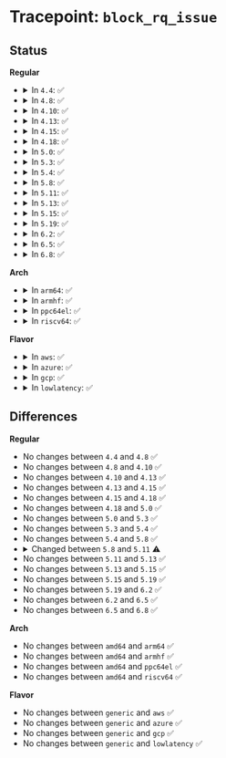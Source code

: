 # Tracepoint: <code>block_rq_issue</code>

## Status
<b>Regular</b>
<ul>
<li>
<details>
<summary>In <code>4.4</code>: ✅</summary>

Event:

```c
struct trace_event_raw_block_rq {
    struct trace_entry ent;
    dev_t dev;
    sector_t sector;
    unsigned int nr_sector;
    unsigned int bytes;
    char rwbs[8];
    char comm[16];
    u32 __data_loc_cmd;
    char __data[0];
};
```
Function:

```c
void trace_event_raw_event_block_rq(void *__data, struct request_queue *q, struct request *rq);
```
</details>
</li>
<li>
<details>
<summary>In <code>4.8</code>: ✅</summary>

Event:

```c
struct trace_event_raw_block_rq {
    struct trace_entry ent;
    dev_t dev;
    sector_t sector;
    unsigned int nr_sector;
    unsigned int bytes;
    char rwbs[8];
    char comm[16];
    u32 __data_loc_cmd;
    char __data[0];
};
```
Function:

```c
void trace_event_raw_event_block_rq(void *__data, struct request_queue *q, struct request *rq);
```
</details>
</li>
<li>
<details>
<summary>In <code>4.10</code>: ✅</summary>

Event:

```c
struct trace_event_raw_block_rq {
    struct trace_entry ent;
    dev_t dev;
    sector_t sector;
    unsigned int nr_sector;
    unsigned int bytes;
    char rwbs[8];
    char comm[16];
    u32 __data_loc_cmd;
    char __data[0];
};
```
Function:

```c
void trace_event_raw_event_block_rq(void *__data, struct request_queue *q, struct request *rq);
```
</details>
</li>
<li>
<details>
<summary>In <code>4.13</code>: ✅</summary>

Event:

```c
struct trace_event_raw_block_rq {
    struct trace_entry ent;
    dev_t dev;
    sector_t sector;
    unsigned int nr_sector;
    unsigned int bytes;
    char rwbs[8];
    char comm[16];
    u32 __data_loc_cmd;
    char __data[0];
};
```
Function:

```c
void trace_event_raw_event_block_rq(void *__data, struct request_queue *q, struct request *rq);
```
</details>
</li>
<li>
<details>
<summary>In <code>4.15</code>: ✅</summary>

Event:

```c
struct trace_event_raw_block_rq {
    struct trace_entry ent;
    dev_t dev;
    sector_t sector;
    unsigned int nr_sector;
    unsigned int bytes;
    char rwbs[8];
    char comm[16];
    u32 __data_loc_cmd;
    char __data[0];
};
```
Function:

```c
void trace_event_raw_event_block_rq(void *__data, struct request_queue *q, struct request *rq);
```
</details>
</li>
<li>
<details>
<summary>In <code>4.18</code>: ✅</summary>

Event:

```c
struct trace_event_raw_block_rq {
    struct trace_entry ent;
    dev_t dev;
    sector_t sector;
    unsigned int nr_sector;
    unsigned int bytes;
    char rwbs[8];
    char comm[16];
    u32 __data_loc_cmd;
    char __data[0];
};
```
Function:

```c
void trace_event_raw_event_block_rq(void *__data, struct request_queue *q, struct request *rq);
```
</details>
</li>
<li>
<details>
<summary>In <code>5.0</code>: ✅</summary>

Event:

```c
struct trace_event_raw_block_rq {
    struct trace_entry ent;
    dev_t dev;
    sector_t sector;
    unsigned int nr_sector;
    unsigned int bytes;
    char rwbs[8];
    char comm[16];
    u32 __data_loc_cmd;
    char __data[0];
};
```
Function:

```c
void trace_event_raw_event_block_rq(void *__data, struct request_queue *q, struct request *rq);
```
</details>
</li>
<li>
<details>
<summary>In <code>5.3</code>: ✅</summary>

Event:

```c
struct trace_event_raw_block_rq {
    struct trace_entry ent;
    dev_t dev;
    sector_t sector;
    unsigned int nr_sector;
    unsigned int bytes;
    char rwbs[8];
    char comm[16];
    u32 __data_loc_cmd;
    char __data[0];
};
```
Function:

```c
void trace_event_raw_event_block_rq(void *__data, struct request_queue *q, struct request *rq);
```
</details>
</li>
<li>
<details>
<summary>In <code>5.4</code>: ✅</summary>

Event:

```c
struct trace_event_raw_block_rq {
    struct trace_entry ent;
    dev_t dev;
    sector_t sector;
    unsigned int nr_sector;
    unsigned int bytes;
    char rwbs[8];
    char comm[16];
    u32 __data_loc_cmd;
    char __data[0];
};
```
Function:

```c
void trace_event_raw_event_block_rq(void *__data, struct request_queue *q, struct request *rq);
```
</details>
</li>
<li>
<details>
<summary>In <code>5.8</code>: ✅</summary>

Event:

```c
struct trace_event_raw_block_rq {
    struct trace_entry ent;
    dev_t dev;
    sector_t sector;
    unsigned int nr_sector;
    unsigned int bytes;
    char rwbs[8];
    char comm[16];
    u32 __data_loc_cmd;
    char __data[0];
};
```
Function:

```c
void trace_event_raw_event_block_rq(void *__data, struct request_queue *q, struct request *rq);
```
</details>
</li>
<li>
<details>
<summary>In <code>5.11</code>: ✅</summary>

Event:

```c
struct trace_event_raw_block_rq {
    struct trace_entry ent;
    dev_t dev;
    sector_t sector;
    unsigned int nr_sector;
    unsigned int bytes;
    char rwbs[8];
    char comm[16];
    u32 __data_loc_cmd;
    char __data[0];
};
```
Function:

```c
void trace_event_raw_event_block_rq(void *__data, struct request *rq);
```
</details>
</li>
<li>
<details>
<summary>In <code>5.13</code>: ✅</summary>

Event:

```c
struct trace_event_raw_block_rq {
    struct trace_entry ent;
    dev_t dev;
    sector_t sector;
    unsigned int nr_sector;
    unsigned int bytes;
    char rwbs[8];
    char comm[16];
    u32 __data_loc_cmd;
    char __data[0];
};
```
Function:

```c
void trace_event_raw_event_block_rq(void *__data, struct request *rq);
```
</details>
</li>
<li>
<details>
<summary>In <code>5.15</code>: ✅</summary>

Event:

```c
struct trace_event_raw_block_rq {
    struct trace_entry ent;
    dev_t dev;
    sector_t sector;
    unsigned int nr_sector;
    unsigned int bytes;
    char rwbs[8];
    char comm[16];
    u32 __data_loc_cmd;
    char __data[0];
};
```
Function:

```c
void trace_event_raw_event_block_rq(void *__data, struct request *rq);
```
</details>
</li>
<li>
<details>
<summary>In <code>5.19</code>: ✅</summary>

Event:

```c
struct trace_event_raw_block_rq {
    struct trace_entry ent;
    dev_t dev;
    sector_t sector;
    unsigned int nr_sector;
    unsigned int bytes;
    char rwbs[8];
    char comm[16];
    u32 __data_loc_cmd;
    char __data[0];
};
```
Function:

```c
void trace_event_raw_event_block_rq(void *__data, struct request *rq);
```
</details>
</li>
<li>
<details>
<summary>In <code>6.2</code>: ✅</summary>

Event:

```c
struct trace_event_raw_block_rq {
    struct trace_entry ent;
    dev_t dev;
    sector_t sector;
    unsigned int nr_sector;
    unsigned int bytes;
    char rwbs[8];
    char comm[16];
    u32 __data_loc_cmd;
    char __data[0];
};
```
Function:

```c
void trace_event_raw_event_block_rq(void *__data, struct request *rq);
```
</details>
</li>
<li>
<details>
<summary>In <code>6.5</code>: ✅</summary>

Event:

```c
struct trace_event_raw_block_rq {
    struct trace_entry ent;
    dev_t dev;
    sector_t sector;
    unsigned int nr_sector;
    unsigned int bytes;
    char rwbs[8];
    char comm[16];
    u32 __data_loc_cmd;
    char __data[0];
};
```
Function:

```c
void trace_event_raw_event_block_rq(void *__data, struct request *rq);
```
</details>
</li>
<li>
<details>
<summary>In <code>6.8</code>: ✅</summary>

Event:

```c
struct trace_event_raw_block_rq {
    struct trace_entry ent;
    dev_t dev;
    sector_t sector;
    unsigned int nr_sector;
    unsigned int bytes;
    char rwbs[8];
    char comm[16];
    u32 __data_loc_cmd;
    char __data[0];
};
```
Function:

```c
void trace_event_raw_event_block_rq(void *__data, struct request *rq);
```
</details>
</li>
</ul>
<b>Arch</b>
<ul>
<li>
<details>
<summary>In <code>arm64</code>: ✅</summary>

Event:

```c
struct trace_event_raw_block_rq {
    struct trace_entry ent;
    dev_t dev;
    sector_t sector;
    unsigned int nr_sector;
    unsigned int bytes;
    char rwbs[8];
    char comm[16];
    u32 __data_loc_cmd;
    char __data[0];
};
```
Function:

```c
void trace_event_raw_event_block_rq(void *__data, struct request_queue *q, struct request *rq);
```
</details>
</li>
<li>
<details>
<summary>In <code>armhf</code>: ✅</summary>

Event:

```c
struct trace_event_raw_block_rq {
    struct trace_entry ent;
    dev_t dev;
    sector_t sector;
    unsigned int nr_sector;
    unsigned int bytes;
    char rwbs[8];
    char comm[16];
    u32 __data_loc_cmd;
    char __data[0];
};
```
Function:

```c
void trace_event_raw_event_block_rq(void *__data, struct request_queue *q, struct request *rq);
```
</details>
</li>
<li>
<details>
<summary>In <code>ppc64el</code>: ✅</summary>

Event:

```c
struct trace_event_raw_block_rq {
    struct trace_entry ent;
    dev_t dev;
    sector_t sector;
    unsigned int nr_sector;
    unsigned int bytes;
    char rwbs[8];
    char comm[16];
    u32 __data_loc_cmd;
    char __data[0];
};
```
Function:

```c
void trace_event_raw_event_block_rq(void *__data, struct request_queue *q, struct request *rq);
```
</details>
</li>
<li>
<details>
<summary>In <code>riscv64</code>: ✅</summary>

Event:

```c
struct trace_event_raw_block_rq {
    struct trace_entry ent;
    dev_t dev;
    sector_t sector;
    unsigned int nr_sector;
    unsigned int bytes;
    char rwbs[8];
    char comm[16];
    u32 __data_loc_cmd;
    char __data[0];
};
```
Function:

```c
void trace_event_raw_event_block_rq(void *__data, struct request_queue *q, struct request *rq);
```
</details>
</li>
</ul>
<b>Flavor</b>
<ul>
<li>
<details>
<summary>In <code>aws</code>: ✅</summary>

Event:

```c
struct trace_event_raw_block_rq {
    struct trace_entry ent;
    dev_t dev;
    sector_t sector;
    unsigned int nr_sector;
    unsigned int bytes;
    char rwbs[8];
    char comm[16];
    u32 __data_loc_cmd;
    char __data[0];
};
```
Function:

```c
void trace_event_raw_event_block_rq(void *__data, struct request_queue *q, struct request *rq);
```
</details>
</li>
<li>
<details>
<summary>In <code>azure</code>: ✅</summary>

Event:

```c
struct trace_event_raw_block_rq {
    struct trace_entry ent;
    dev_t dev;
    sector_t sector;
    unsigned int nr_sector;
    unsigned int bytes;
    char rwbs[8];
    char comm[16];
    u32 __data_loc_cmd;
    char __data[0];
};
```
Function:

```c
void trace_event_raw_event_block_rq(void *__data, struct request_queue *q, struct request *rq);
```
</details>
</li>
<li>
<details>
<summary>In <code>gcp</code>: ✅</summary>

Event:

```c
struct trace_event_raw_block_rq {
    struct trace_entry ent;
    dev_t dev;
    sector_t sector;
    unsigned int nr_sector;
    unsigned int bytes;
    char rwbs[8];
    char comm[16];
    u32 __data_loc_cmd;
    char __data[0];
};
```
Function:

```c
void trace_event_raw_event_block_rq(void *__data, struct request_queue *q, struct request *rq);
```
</details>
</li>
<li>
<details>
<summary>In <code>lowlatency</code>: ✅</summary>

Event:

```c
struct trace_event_raw_block_rq {
    struct trace_entry ent;
    dev_t dev;
    sector_t sector;
    unsigned int nr_sector;
    unsigned int bytes;
    char rwbs[8];
    char comm[16];
    u32 __data_loc_cmd;
    char __data[0];
};
```
Function:

```c
void trace_event_raw_event_block_rq(void *__data, struct request_queue *q, struct request *rq);
```
</details>
</li>
</ul>

## Differences
<b>Regular</b>
<ul>
<li>
No changes between <code>4.4</code> and <code>4.8</code> ✅
</li>
<li>
No changes between <code>4.8</code> and <code>4.10</code> ✅
</li>
<li>
No changes between <code>4.10</code> and <code>4.13</code> ✅
</li>
<li>
No changes between <code>4.13</code> and <code>4.15</code> ✅
</li>
<li>
No changes between <code>4.15</code> and <code>4.18</code> ✅
</li>
<li>
No changes between <code>4.18</code> and <code>5.0</code> ✅
</li>
<li>
No changes between <code>5.0</code> and <code>5.3</code> ✅
</li>
<li>
No changes between <code>5.3</code> and <code>5.4</code> ✅
</li>
<li>
No changes between <code>5.4</code> and <code>5.8</code> ✅
</li>
<li>
<details>
<summary>Changed between <code>5.8</code> and <code>5.11</code> ⚠️</summary>
<ul>
<li>
<b>Func changed. </b>
</li>
<li>
<b>Param removed. </b>
<code>struct request_queue *q</code>
</li>
<li>
<b>Param reordered. </b>
<code>__data, q, rq</code> ➡️ <code>__data, rq</code>
</li>
</ul>
</details>
</li>
<li>
No changes between <code>5.11</code> and <code>5.13</code> ✅
</li>
<li>
No changes between <code>5.13</code> and <code>5.15</code> ✅
</li>
<li>
No changes between <code>5.15</code> and <code>5.19</code> ✅
</li>
<li>
No changes between <code>5.19</code> and <code>6.2</code> ✅
</li>
<li>
No changes between <code>6.2</code> and <code>6.5</code> ✅
</li>
<li>
No changes between <code>6.5</code> and <code>6.8</code> ✅
</li>
</ul>
<b>Arch</b>
<ul>
<li>
No changes between <code>amd64</code> and <code>arm64</code> ✅
</li>
<li>
No changes between <code>amd64</code> and <code>armhf</code> ✅
</li>
<li>
No changes between <code>amd64</code> and <code>ppc64el</code> ✅
</li>
<li>
No changes between <code>amd64</code> and <code>riscv64</code> ✅
</li>
</ul>
<b>Flavor</b>
<ul>
<li>
No changes between <code>generic</code> and <code>aws</code> ✅
</li>
<li>
No changes between <code>generic</code> and <code>azure</code> ✅
</li>
<li>
No changes between <code>generic</code> and <code>gcp</code> ✅
</li>
<li>
No changes between <code>generic</code> and <code>lowlatency</code> ✅
</li>
</ul>
